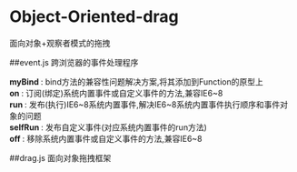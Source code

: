 # Object-Oriented-drag
面向对象+观察者模式的拖拽

##event.js 
跨浏览器的事件处理程序

<strong> myBind </strong> : bind方法的兼容性问题解决方案,将其添加到Function的原型上 <br>
<strong> on </strong> : 订阅(绑定)系统内置事件或自定义事件的方法,兼容IE6~8 <br>
<strong> run </strong> : 发布(执行)IE6~8系统内置事件,解决IE6~8系统内置事件执行顺序和事件对象的问题 <br>
<strong> selfRun </strong> : 发布自定义事件(对应系统内置事件的run方法) <br>
<strong> off </strong> :  移除系统内置事件或自定义事件的方法,兼容IE6~8 <br>

##drag.js
面向对象拖拽框架


